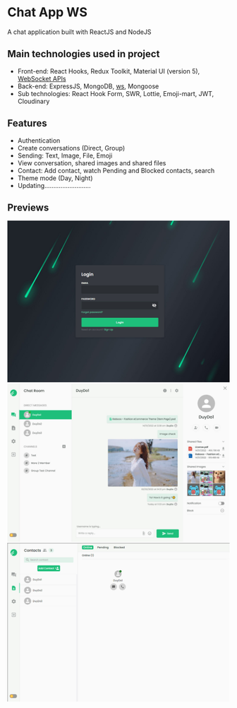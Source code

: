 # Chat App WS

A chat application built with ReactJS and NodeJS

## Main technologies used in project

- Front-end: React Hooks, Redux Toolkit, Material UI (version 5), [WebSocket APIs](https://developer.mozilla.org/en-US/docs/Web/API/WebSocket)
- Back-end: ExpressJS, MongoDB, [ws](https://www.npmjs.com/package/ws), Mongoose
- Sub technologies: React Hook Form, SWR, Lottie, Emoji-mart, JWT, Cloudinary

## Features

- Authentication
- Create conversations (Direct, Group)
- Sending: Text, Image, File, Emoji
- View conversation, shared images and shared files
- Contact: Add contact, watch Pending and Blocked contacts, search
- Theme mode (Day, Night)
- Updating..........................

## Previews

<a href="#" target="_blank">
  <img src="screenshots/1.jpg" alt="Click to see the source" />
</a>
<a href="#" target="_blank">
  <img src="screenshots/2.jpg" alt="Click to see the source" />
</a>
<a href="#" target="_blank">
  <img src="screenshots/3.jpg" alt="Click to see the source" />
</a>

